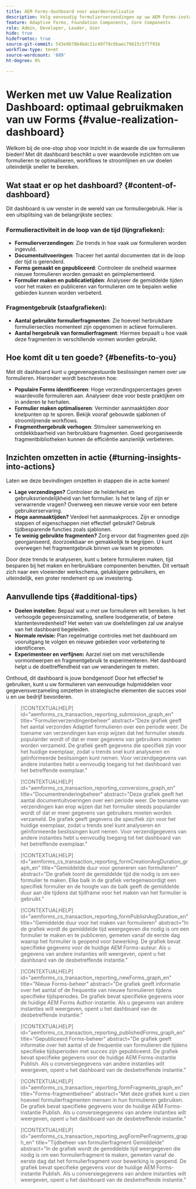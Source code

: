 ```yaml
---
title: AEM Forms-dashboard voor waardenrealisatie
description: Volg eenvoudig formulierverzendingen op uw AEM Forms-instanties met ons intuïtieve trackingdashboard.
feature: Adaptive Forms, Foundation Components, Core Components
role: Admin, Developer, Leader, User
hide: true
hidefromtoc: true
source-git-commit: 543e9b78b4bdc11c49f79c6baec79615c5f7f91b
workflow-type: tm+mt
source-wordcount: '889'
ht-degree: 0%

---
```



# Werken met uw Value Realization Dashboard: optimaal gebruikmaken van uw Forms {#value-realization-dashboard}

Welkom bij de one-stop shop voor inzicht in de waarde die uw formulieren bieden! Met dit dashboard beschikt u over waardevolle inzichten om uw formulieren te optimaliseren, workflows te stroomlijnen en uw doelen uiteindelijk sneller te bereiken.

## Wat staat er op het dashboard? {#content-of-dashboard}

Dit dashboard is uw venster in de wereld van uw formuliergebruik. Hier is een uitsplitsing van de belangrijkste secties:

### Formulieractiviteit in de loop van de tijd (lijngrafieken):

* **Formulierverzendingen**: Zie trends in hoe vaak uw formulieren worden ingevuld.
* **Documentuitvoeringen**: Traceer het aantal documenten dat in de loop der tijd is gerenderd.
* **Forms gemaakt en gepubliceerd**: Controleer de snelheid waarmee nieuwe formulieren worden gemaakt en geïmplementeerd.
* **Formulier maken en publicatietijden**: Analyseer de gemiddelde tijden voor het maken en publiceren van formulieren om te bepalen welke gebieden kunnen worden verbeterd.

### Fragmentgebruik (staafgrafieken):

* **Aantal gebruikte formulierfragmenten**: Zie hoeveel herbruikbare formuliersecties momenteel zijn opgenomen in actieve formulieren.
* **Aantal hergebruik van formulierfragment**: Hiermee bepaalt u hoe vaak deze fragmenten in verschillende vormen worden gebruikt.


## Hoe komt dit u ten goede? {#benefits-to-you}

Met dit dashboard kunt u gegevensgestuurde beslissingen nemen over uw formulieren. Hieronder wordt beschreven hoe:

* **Populaire Forms identificeren**: Hoge verzendingspercentages geven waardevolle formulieren aan. Analyseer deze voor beste praktijken om in anderen te herhalen.
* **Formulier maken optimaliseren**: Verminder aanmaaktijden door knelpunten op te sporen. Bekijk vooraf gebouwde sjablonen of stroomlijnende workflows.
* **Fragmenthergebruik verhogen**: Stimuleer samenwerking en ontdekkbaarheid van herbruikbare fragmenten. Goed georganiseerde fragmentbibliotheken kunnen de efficiëntie aanzienlijk verbeteren.


## Inzichten omzetten in actie {#turning-insights-into-actions}

Laten we deze bevindingen omzetten in stappen die in actie komen!

* **Lage verzendingen?** Controleer de helderheid en gebruiksvriendelijkheid van het formulier. Is het te lang of zijn er verwarrende vragen? Overweeg een nieuwe versie voor een betere gebruikerservaring.
* **Hoge aanmaaktijden?** Verdeel het aanmaakproces. Zijn er onnodige stappen of eigenschappen niet effectief gebruikt? Gebruik tijdbesparende functies zoals sjablonen.
* **Te weinig gebruikte fragmenten?** Zorg ervoor dat fragmenten goed zijn georganiseerd, doorzoekbaar en gemakkelijk te begrijpen. U kunt overwegen het fragmentgebruik binnen uw team te promoten.

Door deze trends te analyseren, kunt u betere formulieren maken, tijd besparen bij het maken en herbruikbare componenten benutten. Dit vertaalt zich naar een vloeiender werkschema, gelukkigere gebruikers, en uiteindelijk, een groter rendement op uw investering.


## Aanvullende tips {#additional-tips}

* **Doelen instellen:** Bepaal wat u met uw formulieren wilt bereiken. Is het verhoogde gegevensinzameling, snellere loodgeneratie, of betere klantentevredenheid? Het weten van uw doelstellingen zal uw analyse van het dashboard begeleiden.
* **Normale revisie:** Plan regelmatige controles met het dashboard om vooruitgang te volgen en nieuwe gebieden voor verbetering te identificeren.
* **Experimenteer en verfijnen:** Aarzel niet om met verschillende vormontwerpen en fragmentgebruik te experimenteren. Het dashboard helpt u de doeltreffendheid van uw veranderingen te meten.

Onthoud, dit dashboard is jouw bondgenoot! Door het effectief te gebruiken, kunt u uw formulieren van eenvoudige hulpmiddelen voor gegevensverzameling omzetten in strategische elementen die succes voor u en uw bedrijf bevorderen.


>[!CONTEXTUALHELP]
>id="aemforms_cs_transaction_reporting_submission_graph_en"
>title="Formulierverzendingenbeheer"
>abstract="Deze grafiek geeft het aantal verzonden Adaptief formulieren over een periode weer. De toename van verzendingen kan erop wijzen dat het formulier steeds populairder wordt of dat er meer gegevens van gebruikers moeten worden verzameld. De grafiek geeft gegevens die specifiek zijn voor het huidige exemplaar, zodat u trends snel kunt analyseren en geïnformeerde beslissingen kunt nemen. Voor verzendgegevens van andere instanties hebt u eenvoudig toegang tot het dashboard van het betreffende exemplaar."

>[!CONTEXTUALHELP]
>id="aemforms_cs_transaction_reporting_conversions_graph_en"
>title="Documentrenderingbeheer"
>abstract="Deze grafiek geeft het aantal documentuitvoeringen over een periode weer. De toename van verzendingen kan erop wijzen dat het formulier steeds populairder wordt of dat er meer gegevens van gebruikers moeten worden verzameld. De grafiek geeft gegevens die specifiek zijn voor het huidige exemplaar, zodat u trends snel kunt analyseren en geïnformeerde beslissingen kunt nemen. Voor verzendgegevens van andere instanties hebt u eenvoudig toegang tot het dashboard van het betreffende exemplaar."

>[!CONTEXTUALHELP]
>id="aemforms_cs_transaction_reporting_formCreationAvgDuration_graph_en"
>title="Gemiddelde duur voor genereren van formulieren"
>abstract="De grafiek toont de gemiddelde tijd die nodig is om een formulier te maken. Elke balk in de grafiek vertegenwoordigt een specifiek formulier en de hoogte van de balk geeft de gemiddelde duur aan die tijdens dat tijdframe voor het maken van het formulier is gebruikt."

>[!CONTEXTUALHELP]
>id="aemforms_cs_transaction_reporting_formPublishAvgDuration_en"
>title="Gemiddelde duur voor het maken van formulieren"
>abstract="In de grafiek wordt de gemiddelde tijd weergegeven die nodig is om een formulier te maken en te publiceren, gemeten vanaf de eerste dag waarop het formulier is geopend voor bewerking. De grafiek bevat specifieke gegevens voor de huidige AEM Forms-auteur. Als u gegevens van andere instanties wilt weergeven, opent u het dashboard van de desbetreffende instantie."

>[!CONTEXTUALHELP]
>id="aemforms_cs_transaction_reporting_newForms_graph_en"
>title="Nieuw Forms-beheer"
>abstract="De grafiek geeft informatie over het aantal of de frequentie van nieuwe formulieren tijdens specifieke tijdsperiodes. De grafiek bevat specifieke gegevens voor de huidige AEM Forms Author-instantie. Als u gegevens van andere instanties wilt weergeven, opent u het dashboard van de desbetreffende instantie."

>[!CONTEXTUALHELP]
>id="aemforms_cs_transaction_reporting_publishedForms_graph_en"
>title="Gepubliceerd Forms-beheer"
>abstract="De grafiek geeft informatie over het aantal of de frequentie van formulieren die tijdens specifieke tijdsperioden met succes zijn gepubliceerd. De grafiek bevat specifieke gegevens voor de huidige AEM Forms-instantie Publish. Als u conversiegegevens van andere instanties wilt weergeven, opent u het dashboard van de desbetreffende instantie."

>[!CONTEXTUALHELP]
>id="aemforms_cs_transaction_reporting_formFragments_graph_en"
>title="Forms-fragmentbeheer"
>abstract="Met deze grafiek kunt u zien hoeveel formulierfragmenten mensen in hun formulieren gebruiken. De grafiek bevat specifieke gegevens voor de huidige AEM Forms-instantie Publish. Als u conversiegegevens van andere instanties wilt weergeven, opent u het dashboard van de desbetreffende instantie."

>[!CONTEXTUALHELP]
>id="aemforms_cs_transaction_reporting_avgFormPerFragments_graph_en"
>title="Tijdbeheer van formulierfragment Gemiddelde"
>abstract="In de grafiek wordt de gemiddelde tijd weergegeven die nodig is om een formulierfragment te maken, gemeten vanaf de eerste dag dat het formulierfragment voor bewerking is geopend. De grafiek bevat specifieke gegevens voor de huidige AEM Forms-instantie Publish. Als u conversiegegevens van andere instanties wilt weergeven, opent u het dashboard van de desbetreffende instantie."